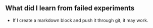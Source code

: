 ## What did I learn from failed experiments

- If I create a markdown block and push it through git, it may work. 
